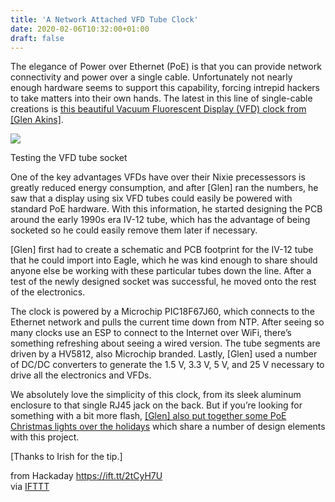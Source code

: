 ```yaml
---
title: 'A Network Attached VFD Tube Clock'
date: 2020-02-06T10:32:00+01:00
draft: false
---
```


The elegance of Power over Ethernet (PoE) is that you can provide network connectivity and power over a single cable. Unfortunately not nearly enough hardware seems to support this capability, forcing intrepid hackers to take matters into their own hands. The latest in this line of single-cable creations is [this beautiful Vacuum Fluorescent Display (VFD) clock from \[Glen Akins\]](https://bikerglen.com/blog/poe-vfd-tube-clock/).

[![](https://hackaday.com/wp-content/uploads/2020/02/poevfd_detail.jpg?w=347)](https://hackaday.com/wp-content/uploads/2020/02/poevfd_detail.jpg)

Testing the VFD tube socket

One of the key advantages VFDs have over their Nixie precessessors is greatly reduced energy consumption, and after \[Glen\] ran the numbers, he saw that a display using six VFD tubes could easily be powered with standard PoE hardware. With this information, he started designing the PCB around the early 1990s era IV-12 tube, which has the advantage of being socketed so he could easily remove them later if necessary.

\[Glen\] first had to create a schematic and PCB footprint for the IV-12 tube that he could import into Eagle, which he was kind enough to share should anyone else be working with these particular tubes down the line. After a test of the newly designed socket was successful, he moved onto the rest of the electronics.

The clock is powered by a Microchip PIC18F67J60, which connects to the Ethernet network and pulls the current time down from NTP. After seeing so many clocks use an ESP to connect to the Internet over WiFi, there’s something refreshing about seeing a wired version. The tube segments are driven by a HV5812, also Microchip branded. Lastly, \[Glen\] used a number of DC/DC converters to generate the 1.5 V, 3.3 V, 5 V, and 25 V necessary to drive all the electronics and VFDs.

We absolutely love the simplicity of this clock, from its sleek aluminum enclosure to that single RJ45 jack on the back. But if you’re looking for something with a bit more flash, [\[Glen\] also put together some PoE Christmas lights over the holidays](https://hackaday.com/2019/12/31/poe-powers-christmas-lights-but-opens-up-so-much-more/) which share a number of design elements with this project.

\[Thanks to Irish for the tip.\]

  
  
from Hackaday https://ift.tt/2tCyH7U  
via [IFTTT](https://ifttt.com/?ref=da&site=blogger)
